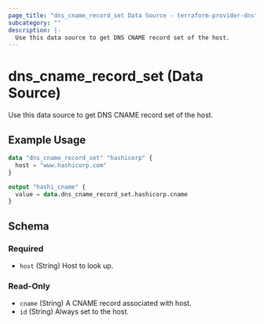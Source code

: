 ```yaml
---
page_title: "dns_cname_record_set Data Source - terraform-provider-dns"
subcategory: ""
description: |-
  Use this data source to get DNS CNAME record set of the host.
---
```


# dns_cname_record_set (Data Source)

Use this data source to get DNS CNAME record set of the host.

## Example Usage

```terraform
data "dns_cname_record_set" "hashicorp" {
  host = "www.hashicorp.com"
}

output "hashi_cname" {
  value = data.dns_cname_record_set.hashicorp.cname
}
```

<!-- schema generated by tfplugindocs -->
## Schema

### Required

- `host` (String) Host to look up.

### Read-Only

- `cname` (String) A CNAME record associated with host.
- `id` (String) Always set to the host.
